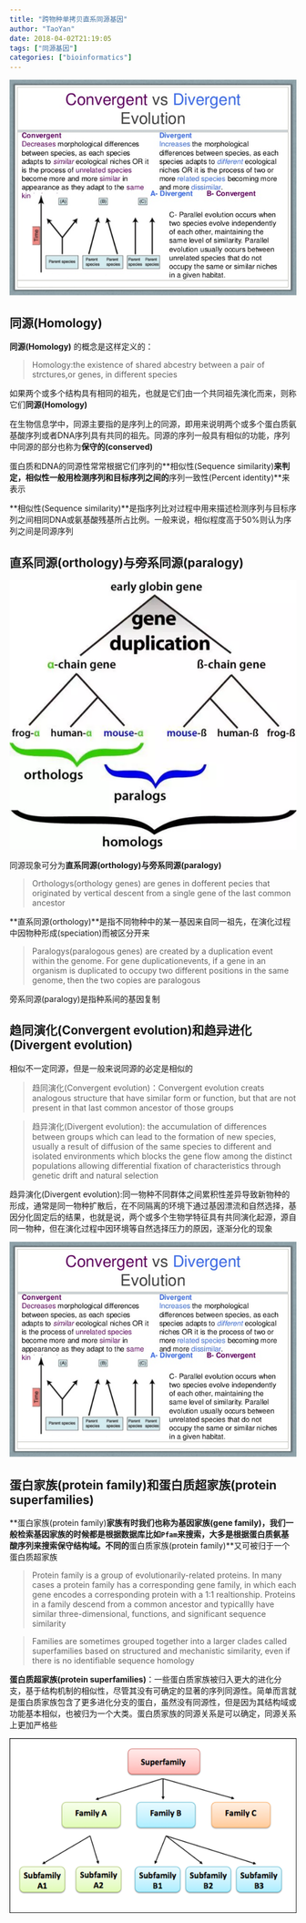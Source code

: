 ```yaml
---
title: "跨物种单拷贝直系同源基因"
author: "TaoYan"
date: 2018-04-02T21:19:05
tags: ["同源基因"]
categories: ["bioinformatics"]
---
```


![mark](https://github.com/YTLogos/Pic_blog/blob/master/KAl4De8m8L.png?raw=true)

## 同源(Homology)

**同源(Homology)** 的概念是这样定义的：

> Homology:the existence of shared abcestry between a pair of strctures,or genes, in different species

如果两个或多个结构具有相同的祖先，也就是它们由一个共同祖先演化而来，则称它们**同源(Homology)**

在生物信息学中，同源主要指的是序列上的同源，即用来说明两个或多个蛋白质氨基酸序列或者DNA序列具有共同的祖先。同源的序列一般具有相似的功能，序列中同源的部分也称为**保守的(conserved)**

<!--more-->

蛋白质和DNA的同源性常常根据它们序列的**相似性(Sequence similarity)**来判定，相似性一般用检测序列和目标序列之间的**序列一致性(Percent identity)**来表示

**相似性(Sequence similarity)**是指序列比对过程中用来描述检测序列与目标序列之间相同DNA或氨基酸残基所占比例。一般来说，相似程度高于50%则认为序列之间是同源序列

## **直系同源(orthology)**与**旁系同源(paralogy)**

![mark](https://github.com/YTLogos/Pic_blog/blob/master/LIbg3Cm50d.png?raw=true)

同源现象可分为**直系同源(orthology)**与**旁系同源(paralogy)**

> Orthologys(orthology genes) are genes in dofferent pecies that originated by vertical descent from a single gene of the last common ancestor

**直系同源(orthology)**是指不同物种中的某一基因来自同一祖先，在演化过程中因物种形成(speciation)而被区分开来

> Paralogys(paralogous genes) are created by a duplication event within the genome. For gene duplicationevents, if a gene in an organism is duplicated to occupy two different positions in the same genome, then the two copies are paralogous

旁系同源(paralogy)是指种系间的基因复制


## **趋同演化(Convergent evolution)**和**趋异进化(Divergent evolution)**

相似不一定同源，但是一般来说同源的必定是相似的

> 趋同演化(Convergent evolution)：Convergent evolution creats analogous structure that have similar form or function, but that are not present in that last common ancestor of those groups

> 趋异演化(Divergent evolution): the accumulation of differences between groups which can lead to the formation of new species, usually a result of diffusion of the same species to different and isolated environments which blocks the gene flow among the distinct populations allowing differential fixation of characteristics through genetic drift and natural selection

趋异演化(Divergent evolution):同一物种不同群体之间累积性差异导致新物种的形成，通常是同一物种扩散后，在不同隔离的环境下通过基因漂流和自然选择，基因分化固定后的结果，也就是说，两个或多个生物学特征具有共同演化起源，源自同一物种，但在演化过程中因环境等自然选择压力的原因，逐渐分化的现象

![mark](https://github.com/YTLogos/Pic_blog/blob/master/KAl4De8m8L.png?raw=true)

## **蛋白家族(protein family)**和**蛋白质超家族(protein superfamilies)**

**蛋白家族(protein family)**家族有时我们也称为基因家族(gene family)，我们一般检索基因家族的时候都是根据数据库比如`Pfam`来搜索，大多是根据蛋白质氨基酸序列来搜索保守结构域。不同的**蛋白质家族(protein family)**又可被归于一个蛋白质超家族

> Protein family is a group of evolutionarily-related proteins. In many cases a protein family has a corresponding gene family, in which each gene encodes a corresponding protein with a 1:1 realtionship. Proteins in a family descend from a common ancestor and typicallly have similar three-dimensional, functions, and significant sequence similarity

> Families are sometimes grouped together into a larger clades called superfamilies based on structured and mechanistic similarity, even if there is no identifiable sequence homology

**蛋白质超家族(protein superfamilies)**：一些蛋白质家族被归入更大的进化分支，基于结构机制的相似性，尽管其没有可确定的显著的序列同源性。简单而言就是蛋白质家族包含了更多进化分支的蛋白，虽然没有同源性，但是因为其结构域或功能基本相似，也被归为一个大类。蛋白质家族的同源关系是可以确定，同源关系上更加严格些

![mark](https://github.com/YTLogos/Pic_blog/blob/master/5d22B3e1bj.png?raw=true)




